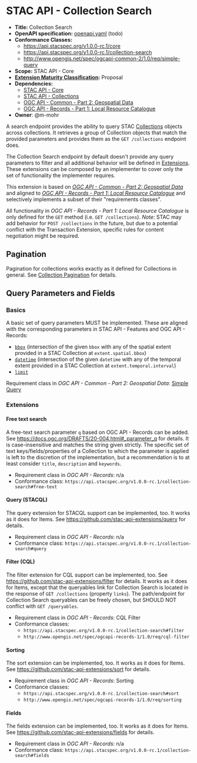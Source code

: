 # STAC API - Collection Search

- **Title:** Collection Search
- **OpenAPI specification:** [openapi.yaml](openapi.yaml) (todo)
- **Conformance Classes:**
  - <https://api.stacspec.org/v1.0.0-rc.1/core>
  - <https://api.stacspec.org/v1.0.0-rc.1/collection-search>
  - <http://www.opengis.net/spec/ogcapi-common-2/1.0/req/simple-query>
- **Scope:** STAC API - Core
- **[Extension Maturity Classification](https://github.com/radiantearth/stac-api-spec/tree/main/README.md#maturity-classification):** Proposal
- **Dependencies:**
  - [STAC API - Core](https://github.com/radiantearth/stac-api-spec/blob/main/core)
  - [STAC API - Collections](https://github.com/radiantearth/stac-api-spec/tree/main/ogcapi-features)
  - [OGC API - Common - Part 2: Geospatial Data](https://portal.ogc.org/files/99149)
  - [OGC API - Records - Part 1: Local Resource Catalogue](https://docs.ogc.org/DRAFTS/20-004.html#clause-local-resources-catalogue)
- **Owner**: @m-mohr

A search endpoint provides the ability to query
STAC [Collections](https://github.com/radiantearth/stac-spec/blob/master/collection-spec/README.md)
objects across collections.
It retrieves a group of Collection objects that match the provided parameters and provides them as
the `GET /collections` endpoint does.

The Collection Search endpoint by default doesn't provide any query parameters to filter and all
additional behavior will be defined in [Extensions](#extensions). These extensions can be composed
by an implementer to cover only the set of functionality the implementer requires.

This extension is based on *[OGC API - Common - Part 2: Geospatial Data](https://portal.ogc.org/files/99149#rc-simple-query-section)*
and aligned to *[OGC API - Records - Part 1: Local Resource Catalogue](https://docs.ogc.org/DRAFTS/20-004.html#clause-local-resources-catalogue)*
and selectively implements a subset of their "requirements classes".

All functionality in *OGC API - Records - Part 1: Local Resource Catalogue* is only defined for the `GET` method (i.e. `GET /collections`).
*Note:* STAC may add behavior for `POST /collections` in the future, but due to a potential conflict
with the Transaction Extension, specific rules for content negotiation might be required.

## Pagination

Pagination for collections works exactly as it defined for Collections in general.
See [Collection Pagination](https://github.com/radiantearth/stac-api-spec/blob/main/ogcapi-features/README.md#collection-pagination)
for details.

## Query Parameters and Fields

### Basics

A basic set of query parameters MUST be implemented.
These are aligned with the corresponding parameters in STAC API - Features and OGC API - Records:
- [`bbox`](https://docs.ogc.org/DRAFTS/20-004.html#_parameter_bbox) (intersection of the given `bbox` with any of the spatial extent provided in a STAC Collection at `extent.spatial.bbox`)
- [`datetime`](https://docs.ogc.org/DRAFTS/20-004.html#_parameter_datetime) (intersection of the given `datetime` with any of the temporal extent provided in a STAC Collection at `extent.temporal.interval`)
- [`limit`](https://docs.ogc.org/DRAFTS/20-004.html#_parameter_limit)

Requirement class in *OGC API - Common - Part 2: Geospatial Data*: [Simple Query](https://portal.ogc.org/files/99149#rc-simple-query-section)

### Extensions

#### Free text search

A free-text search parameter `q` based on OGC API - Records can be added.
See <https://docs.ogc.org/DRAFTS/20-004.html#_parameter_q> for details.
It is case-insensitive and matches the string given strictly.
The specific set of text keys/fields/properties of a Collection to which the parameter is applied is left to the discretion of the implementation, but a recommendation is to at least consider `title`, `description` and `keywords`.

- Requirement class in *OGC API - Records*: n/a
- Conformance class: `https://api.stacspec.org/v1.0.0-rc.1/collection-search#free-text`

#### Query (STACQL)

The query extension for STACQL support can be implemented, too. It works as it does for Items.
See <https://github.com/stac-api-extensions/query> for details.

- Requirement class in *OGC API - Records*: n/a
- Conformance class: `https://api.stacspec.org/v1.0.0-rc.1/collection-search#query`

#### Filter (CQL)

The filter extension for CQL support can be implemented, too.
See <https://github.com/stac-api-extensions/filter> for details.
It works as it does for Items, except that the queryables link for Collection Search is located in the response of `GET /collections` (property `links`).
The path/endpoint for Collection Search queryables can be freely chosen, but SHOULD NOT conflict with `GET /queryables`.

- Requirement class in *OGC API - Records*: CQL Filter
- Conformance classes:
  - `https://api.stacspec.org/v1.0.0-rc.1/collection-search#filter`
  - `http://www.opengis.net/spec/ogcapi-records-1/1.0/req/cql-filter`

#### Sorting

The sort extension can be implemented, too. It works as it does for Items.
See <https://github.com/stac-api-extensions/sort> for details.

- Requirement class in *OGC API - Records*: Sorting
- Conformance classes:
  - `https://api.stacspec.org/v1.0.0-rc.1/collection-search#sort`
  - `http://www.opengis.net/spec/ogcapi-records-1/1.0/req/sorting`

#### Fields

The fields extension can be implemented, too. It works as it does for Items.
See <https://github.com/stac-api-extensions/fields> for details.

- Requirement class in *OGC API - Records*: n/a
- Conformance class: `https://api.stacspec.org/v1.0.0-rc.1/collection-search#fields`
